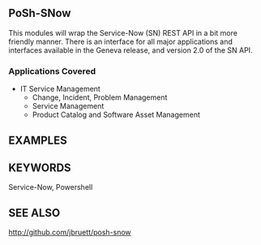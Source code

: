 ## PoSh-SNow
This modules will wrap the Service-Now (SN) REST API in a bit more friendly
manner.  There is an interface for all major applications and 
interfaces available in the Geneva release, and version 2.0 of the SN API.

### Applications Covered
- IT Service Management
    - Change, Incident, Problem Management
    - Service Management
    - Product Catalog and Software Asset Management
            
    
## EXAMPLES

## KEYWORDS
Service-Now, Powershell

## SEE ALSO
http://github.com/jbruett/posh-snow
